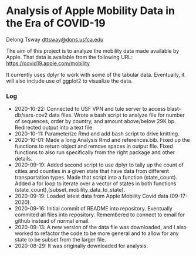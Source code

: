 # Analysis of Apple Mobility Data in the Era of COVID-19

Delong Tsway
dttsway@dons.usfca.edu

The aim of this project is to analyze the mobility data made available by Apple.
That data is available from the following URL:
https://covid19.apple.com/mobility

It currently uses dplyr to work with some of the tabular data. Eventually, it will also include use of ggplot2 to visualize the data.

### Log

* 2020-10-22: Connected to USF VPN and tule server to access blast-db/sars-cov2 data files. Wrote a bash script to analyze file for number of sequences, order by country, and amount above/below 29K bp. Redirected output into a text file.
* 2020-10-11: Parameterize Rmd and add bash script to drive knitting.
* 2020-10-01: Made a long Analysis Rmd and references.bib. Fixed up the functions to return object and remove spaces in output file. Fixed functions to also run specifically from the right package and other details.
* 2020-09-19: Added second script to use dplyr to tally up the count of cities and counties in a given state that have data from different transportation types. Made that script into a function (state_count). Added a for loop to iterate over a vector of states in both functions (state_count),(subset_mobility_data_to_state).
* 2020-09-19: Loaded latest data from Apple Mobility Covid data (09-17-2020).
* 2020-09-16: Initial commit of README into repository. Eventually commited all files into repository. Remembered to connect to email for github instead of normal email.
* 2020-09-13: A new version of the data file was downloaded, and I also worked to refactor the code to be more general and to allow for any state to be subset from the larger file.
* 2020-08-29: It was originally downloaded for analysis.
